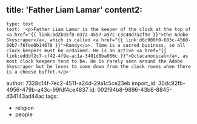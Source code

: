 title: 'Father Liam Lamar'
content2:
  -
    type: text
    text: '<p>Father Liam Lamar is the keeper of the clock at the top of <a href="{{ link:5d2b95f8-0372-4557-a97c-c3c40d7a2f9e }}">the Adobe Skyscraper</a>, which is called <a href="{{ link:d6c900f0-603c-4560-80b7-f6fee0b14678 }}">Randy</a>. Time is a sacred business, so all clock keepers must be ordained. He is an active <a href="{{ link:edddf2c7-cf42-4f9e-ac1a-3401d8ba066c }}">Octacanonical</a>, as most clock keepers tend to be. He is rarely seen around the Adobe Skyscraper but he loves to come down from the clock rooms when there is a cheese buffet.</p>'
author: 7328c14f-7ec2-4511-a24d-29a1c5ce23eb
import_id: 30dc92fb-4956-479b-a43c-99fdf4ce4837
id: 002f94b8-9896-43b6-8845-d34143ad44ac
tags:
  - religion
  - people
